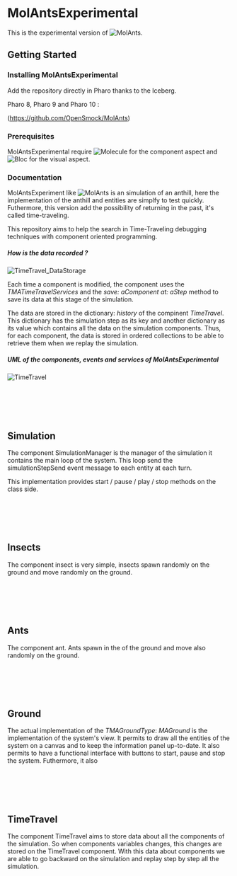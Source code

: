 # MolAntsExperimental

This is the experimental version of ![MolAnts](https://github.com/Samuel29590/MolAnts).

## Getting Started

### Installing MolAntsExperimental

Add the repository directly in Pharo thanks to the Iceberg.

Pharo 8, Pharo 9 and Pharo 10 : 

(https://github.com/OpenSmock/MolAnts)

### Prerequisites

MolAntsExperimental require ![Molecule](https://github.com/OpenSmock/Molecule) for the component aspect and ![Bloc](https://github.com/pharo-graphics/Bloc) for the visual aspect.

### Documentation

MolAntsExperiment like ![MolAnts](https://github.com/Samuel29590/MolAnts) is an simulation of an anthill, here the implementation of the anthill and entities are simplfy to test quickly. Futhermore, this version add the possibility of returning in the past, it's called time-traveling.

This repository aims to help the search in Time-Traveling debugging techniques with component oriented programming.

##### How is the data recorded ?

![TimeTravel_DataStorage](https://user-images.githubusercontent.com/64481702/174248508-3057c45c-e5c0-42b7-8cf9-c76935b9d547.png)

Each time a component is modified, the component uses the *TMATimeTravelServices* and the *save: aComponent at: aStep* method to save its data at this stage of the simulation.

The data are stored in the dictionary: *history* of the compinent *TimeTravel*. This dictionary has the simulation step as its key and another dictionary as its value which contains all the data on the simulation components. Thus, for each component, the data is stored in ordered collections to be able to retrieve them when we replay the simulation.

##### UML of the components, events and services of MolAntsExperimental

![TimeTravel](https://user-images.githubusercontent.com/64481702/174041805-89c3dc86-ed19-4990-b42a-bb5d27483647.png)

<br><br><br><br>

## Simulation

The component SimulationManager is the manager of the simulation it contains the main loop of the system. This loop send the simulationStepSend event message to each entity at each turn.

This implementation provides start / pause / play / stop methods on the class side.

<br><br><br><br>

## Insects

The component insect is very simple, insects spawn randomly on the ground and move randomly on the ground.

<br><br><br><br>

## Ants

The component ant. Ants spawn in the of the ground and move also randomly on the ground.

<br><br><br><br>

## Ground

The actual implementation of the *TMAGroundType*: *MAGround* is the implementation of the system's view. It permits to draw all the entities of the system on a canvas and to keep the information panel up-to-date. It also permits to have a functional interface with buttons to start, pause and stop the system.
Futhermore, it also 

<br><br><br><br>

## TimeTravel

The component TimeTravel aims to store data about all the components of the simulation. So when components variables changes, this changes are stored on the TimeTravel component.
With this data about components we are able to go backward on the simulation and replay step by step all the simulation.
